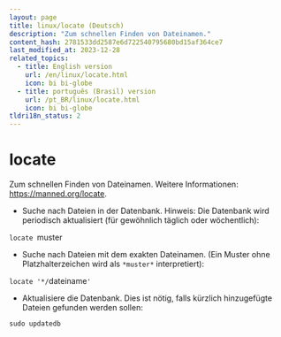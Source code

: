 ```yaml
---
layout: page
title: linux/locate (Deutsch)
description: "Zum schnellen Finden von Dateinamen."
content_hash: 2781533dd2587e6d722540795680bd15af364ce7
last_modified_at: 2023-12-28
related_topics:
  - title: English version
    url: /en/linux/locate.html
    icon: bi bi-globe
  - title: português (Brasil) version
    url: /pt_BR/linux/locate.html
    icon: bi bi-globe
tldri18n_status: 2
---
```

# locate

Zum schnellen Finden von Dateinamen.
Weitere Informationen: <https://manned.org/locate>.

- Suche nach Dateien in der Datenbank. Hinweis: Die Datenbank wird periodisch aktualisiert (für gewöhnlich täglich oder wöchentlich):

`locate `<span class="tldr-var badge badge-pill bg-dark-lm bg-white-dm text-white-lm text-dark-dm font-weight-bold">muster</span>

- Suche nach Dateien mit dem exakten Dateinamen. (Ein Muster ohne Platzhalterzeichen wird als `*muster*` interpretiert):

`locate '*/`<span class="tldr-var badge badge-pill bg-dark-lm bg-white-dm text-white-lm text-dark-dm font-weight-bold">dateiname</span>`'`

- Aktualisiere die Datenbank. Dies ist nötig, falls kürzlich hinzugefügte Dateien gefunden werden sollen:

`sudo updatedb`
